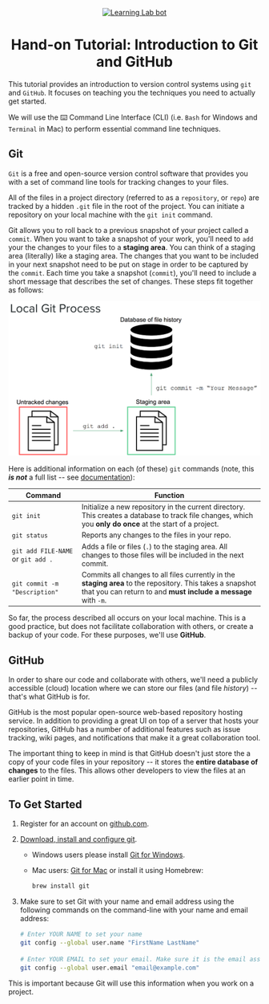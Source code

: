 
<p align="center"><a href="https://lab.github.com/"><img alt="Learning Lab bot" src="https://user-images.githubusercontent.com/16547949/62085817-83232580-b22a-11e9-8693-7c54205b04e5.png"></a></p>

<h1 align="center">Hand-on Tutorial: Introduction to Git and GitHub </h1>

This tutorial provides an introduction to version control systems using `git` and `GitHub`. It focuses on teaching you the techniques you need to actually get started.

We will use the ⌨️ Command Line Interface (CLI) (i.e. `Bash` for Windows and `Terminal` in Mac) to perform essential command line techniques. 

## Git
`Git` is a free and open-source version control software that provides you with a set of command line tools for tracking changes to your files. 

All of the files in a project directory (referred to as a `repository`, or `repo`) are tracked by a hidden `.git` file in the root of the project.  You can initiate a repository on your local machine with the `git init` command.  

Git allows you to roll back to a previous snapshot of your project called a `commit`.  When you want to take a snapshot of your work, you'll need to `add` your the changes to your files to a **staging area**.  You can think of a staging area (literally) like a staging area.  The changes that you want to be included in your next snapshot need to be put on stage in order to be captured by the `commit`.  Each time you take a snapshot (`commit`), you'll need to include a short message that describes the set of changes.  These steps fit together as follows:

![local git process](imgs/local-git-process.png)

Here is additional information on each (of these) `git` commands (note, this **_is not_** a full list -- see [documentation](https://git-scm.com/docs)):

| Command  | Function |
| ------------- | ------------- |
| `git init` | Initialize a new repository in the current directory. This creates a database to track file changes, which you **only do once** at the start of a project. |
| `git status`  | Reports any changes to the files in your repo. |
| `git add FILE-NAME` or `git add .`  | Adds a file or files (`.`) to the staging area. All changes to those files will be included in the next commit. |
| `git commit -m "Description"`  | Commits all changes to all files currently in the **staging area** to the repository. This takes a snapshot that you can return to and **must include a message** with `-m`.|

So far, the process described all occurs on your local machine. This is a good practice, but does not facilitate collaboration with others, or create a backup of your code. For these purposes, we'll use **GitHub**.

## GitHub
In order to share our code and collaborate with others, we'll need a publicly accessible (cloud) location where we can store our files (and file _history_) -- that's what GitHub is for.

GitHub is the most popular open-source web-based repository hosting service.  In addition to providing a great UI on top of a server that hosts your repositories, GitHub has a number of additional features such as issue tracking, wiki pages, and notifications that make it a great collaboration tool.  

The important thing to keep in mind is that GitHub doesn't just store the a copy of your code files in your repository -- it stores the **entire database of changes** to the files. This allows other developers to view the files at an earlier point in time.  


## To Get Started

1. Register for an account on [github.com](https://github.com/).

3. [Download, install and configure git](https://git-scm.com/). 

    - Windows users please install [Git for Windows](https://git-scm.com/download/win).
    - Mac users: [Git for Mac](https://git-scm.com/download/mac) or install it using Homebrew: 

        ```bash
        brew install git
        ```

    
4. Make sure to set Git with your name and email address using the following commands on the command-line with your name and email address:

    ```bash
    # Enter YOUR NAME to set your name
    git config --global user.name "FirstName LastName"
          
    # Enter YOUR EMAIL to set your email. Make sure it is the email associated with your GitHub account!
    git config --global user.email "email@example.com"
    ```
This is important because Git will use this information when you work on a project.
